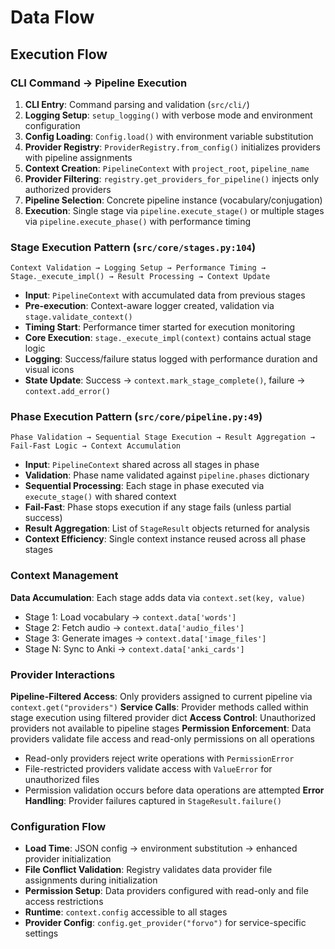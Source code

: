 # Data Flow

## Execution Flow

### CLI Command → Pipeline Execution
1. **CLI Entry**: Command parsing and validation (`src/cli/`)
2. **Logging Setup**: `setup_logging()` with verbose mode and environment configuration
3. **Config Loading**: `Config.load()` with environment variable substitution
4. **Provider Registry**: `ProviderRegistry.from_config()` initializes providers with pipeline assignments
5. **Context Creation**: `PipelineContext` with `project_root`, `pipeline_name`
6. **Provider Filtering**: `registry.get_providers_for_pipeline()` injects only authorized providers
7. **Pipeline Selection**: Concrete pipeline instance (vocabulary/conjugation)
8. **Execution**: Single stage via `pipeline.execute_stage()` or multiple stages via `pipeline.execute_phase()` with performance timing

### Stage Execution Pattern (`src/core/stages.py:104`)
```
Context Validation → Logging Setup → Performance Timing → Stage._execute_impl() → Result Processing → Context Update
```

- **Input**: `PipelineContext` with accumulated data from previous stages
- **Pre-execution**: Context-aware logger created, validation via `stage.validate_context()`
- **Timing Start**: Performance timer started for execution monitoring
- **Core Execution**: `stage._execute_impl(context)` contains actual stage logic
- **Logging**: Success/failure status logged with performance duration and visual icons
- **State Update**: Success → `context.mark_stage_complete()`, failure → `context.add_error()`

### Phase Execution Pattern (`src/core/pipeline.py:49`)
```
Phase Validation → Sequential Stage Execution → Result Aggregation → Fail-Fast Logic → Context Accumulation
```

- **Input**: `PipelineContext` shared across all stages in phase
- **Validation**: Phase name validated against `pipeline.phases` dictionary
- **Sequential Processing**: Each stage in phase executed via `execute_stage()` with shared context
- **Fail-Fast**: Phase stops execution if any stage fails (unless partial success)
- **Result Aggregation**: List of `StageResult` objects returned for analysis
- **Context Efficiency**: Single context instance reused across all phase stages

### Context Management
**Data Accumulation**: Each stage adds data via `context.set(key, value)`
- Stage 1: Load vocabulary → `context.data['words']`
- Stage 2: Fetch audio → `context.data['audio_files']`
- Stage 3: Generate images → `context.data['image_files']`
- Stage N: Sync to Anki → `context.data['anki_cards']`

### Provider Interactions
**Pipeline-Filtered Access**: Only providers assigned to current pipeline via `context.get("providers")`
**Service Calls**: Provider methods called within stage execution using filtered provider dict
**Access Control**: Unauthorized providers not available to pipeline stages
**Permission Enforcement**: Data providers validate file access and read-only permissions on all operations
- Read-only providers reject write operations with `PermissionError`
- File-restricted providers validate access with `ValueError` for unauthorized files
- Permission validation occurs before data operations are attempted
**Error Handling**: Provider failures captured in `StageResult.failure()`

### Configuration Flow
- **Load Time**: JSON config → environment substitution → enhanced provider initialization
- **File Conflict Validation**: Registry validates data provider file assignments during initialization
- **Permission Setup**: Data providers configured with read-only and file access restrictions
- **Runtime**: `context.config` accessible to all stages
- **Provider Config**: `config.get_provider("forvo")` for service-specific settings
